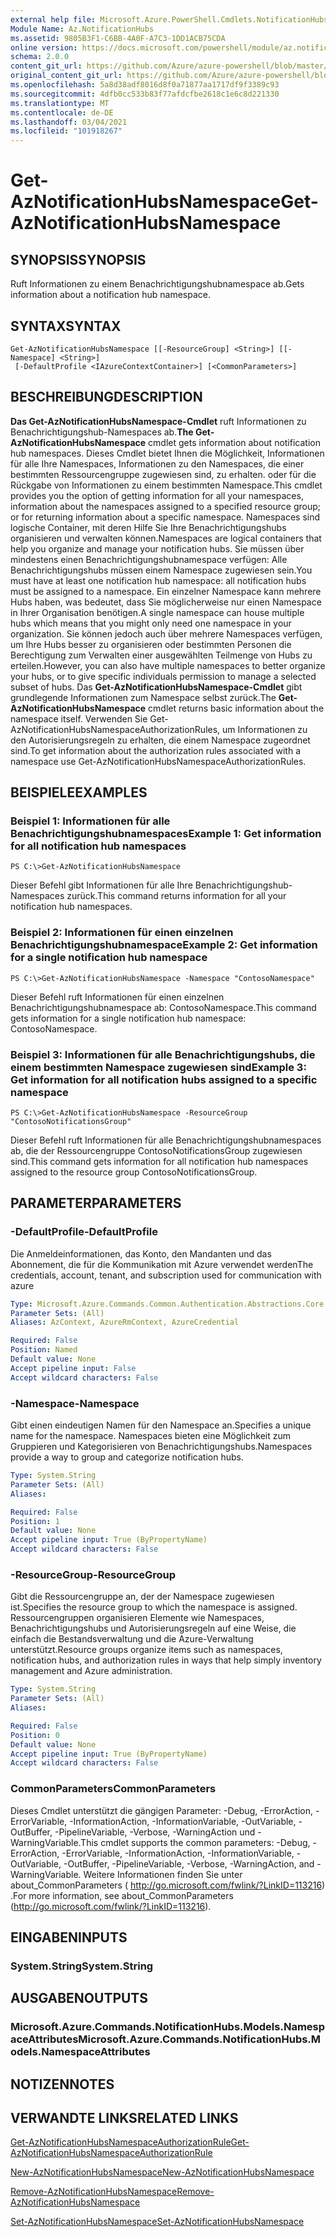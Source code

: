 ```yaml
---
external help file: Microsoft.Azure.PowerShell.Cmdlets.NotificationHubs.dll-Help.xml
Module Name: Az.NotificationHubs
ms.assetid: 9805B3F1-C6BB-4A0F-A7C3-1DD1ACB75CDA
online version: https://docs.microsoft.com/powershell/module/az.notificationhubs/get-aznotificationhubsnamespace
schema: 2.0.0
content_git_url: https://github.com/Azure/azure-powershell/blob/master/src/NotificationHubs/NotificationHubs/help/Get-AzNotificationHubsNamespace.md
original_content_git_url: https://github.com/Azure/azure-powershell/blob/master/src/NotificationHubs/NotificationHubs/help/Get-AzNotificationHubsNamespace.md
ms.openlocfilehash: 5a8d38adf8016d8f0a71877aa1717df9f3389c93
ms.sourcegitcommit: 4dfb0cc533b83f77afdcfbe2618c1e6c8d221330
ms.translationtype: MT
ms.contentlocale: de-DE
ms.lasthandoff: 03/04/2021
ms.locfileid: "101918267"
---
```

# <span data-ttu-id="c3f79-101">Get-AzNotificationHubsNamespace</span><span class="sxs-lookup"><span data-stu-id="c3f79-101">Get-AzNotificationHubsNamespace</span></span>

## <span data-ttu-id="c3f79-102">SYNOPSIS</span><span class="sxs-lookup"><span data-stu-id="c3f79-102">SYNOPSIS</span></span>
<span data-ttu-id="c3f79-103">Ruft Informationen zu einem Benachrichtigungshubnamespace ab.</span><span class="sxs-lookup"><span data-stu-id="c3f79-103">Gets information about a notification hub namespace.</span></span>

## <span data-ttu-id="c3f79-104">SYNTAX</span><span class="sxs-lookup"><span data-stu-id="c3f79-104">SYNTAX</span></span>

```
Get-AzNotificationHubsNamespace [[-ResourceGroup] <String>] [[-Namespace] <String>]
 [-DefaultProfile <IAzureContextContainer>] [<CommonParameters>]
```

## <span data-ttu-id="c3f79-105">BESCHREIBUNG</span><span class="sxs-lookup"><span data-stu-id="c3f79-105">DESCRIPTION</span></span>
<span data-ttu-id="c3f79-106">**Das Get-AzNotificationHubsNamespace-Cmdlet** ruft Informationen zu Benachrichtigungshub-Namespaces ab.</span><span class="sxs-lookup"><span data-stu-id="c3f79-106">**The Get-AzNotificationHubsNamespace** cmdlet gets information about notification hub namespaces.</span></span>
<span data-ttu-id="c3f79-107">Dieses Cmdlet bietet Ihnen die Möglichkeit, Informationen für alle Ihre Namespaces, Informationen zu den Namespaces, die einer bestimmten Ressourcengruppe zugewiesen sind, zu erhalten. oder für die Rückgabe von Informationen zu einem bestimmten Namespace.</span><span class="sxs-lookup"><span data-stu-id="c3f79-107">This cmdlet provides you the option of getting information for all your namespaces, information about the namespaces assigned to a specified resource group; or for returning information about a specific namespace.</span></span>
<span data-ttu-id="c3f79-108">Namespaces sind logische Container, mit deren Hilfe Sie Ihre Benachrichtigungshubs organisieren und verwalten können.</span><span class="sxs-lookup"><span data-stu-id="c3f79-108">Namespaces are logical containers that help you organize and manage your notification hubs.</span></span>
<span data-ttu-id="c3f79-109">Sie müssen über mindestens einen Benachrichtigungshubnamespace verfügen: Alle Benachrichtigungshubs müssen einem Namespace zugewiesen sein.</span><span class="sxs-lookup"><span data-stu-id="c3f79-109">You must have at least one notification hub namespace: all notification hubs must be assigned to a namespace.</span></span>
<span data-ttu-id="c3f79-110">Ein einzelner Namespace kann mehrere Hubs haben, was bedeutet, dass Sie möglicherweise nur einen Namespace in Ihrer Organisation benötigen.</span><span class="sxs-lookup"><span data-stu-id="c3f79-110">A single namespace can house multiple hubs which means that you might only need one namespace in your organization.</span></span>
<span data-ttu-id="c3f79-111">Sie können jedoch auch über mehrere Namespaces verfügen, um Ihre Hubs besser zu organisieren oder bestimmten Personen die Berechtigung zum Verwalten einer ausgewählten Teilmenge von Hubs zu erteilen.</span><span class="sxs-lookup"><span data-stu-id="c3f79-111">However, you can also have multiple namespaces to better organize your hubs, or to give specific individuals permission to manage a selected subset of hubs.</span></span>
<span data-ttu-id="c3f79-112">Das **Get-AzNotificationHubsNamespace-Cmdlet** gibt grundlegende Informationen zum Namespace selbst zurück.</span><span class="sxs-lookup"><span data-stu-id="c3f79-112">The **Get-AzNotificationHubsNamespace** cmdlet returns basic information about the namespace itself.</span></span>
<span data-ttu-id="c3f79-113">Verwenden Sie Get-AzNotificationHubsNamespaceAuthorizationRules, um Informationen zu den Autorisierungsregeln zu erhalten, die einem Namespace zugeordnet sind.</span><span class="sxs-lookup"><span data-stu-id="c3f79-113">To get information about the authorization rules associated with a namespace use Get-AzNotificationHubsNamespaceAuthorizationRules.</span></span>

## <span data-ttu-id="c3f79-114">BEISPIELE</span><span class="sxs-lookup"><span data-stu-id="c3f79-114">EXAMPLES</span></span>

### <span data-ttu-id="c3f79-115">Beispiel 1: Informationen für alle Benachrichtigungshubnamespaces</span><span class="sxs-lookup"><span data-stu-id="c3f79-115">Example 1: Get information for all notification hub namespaces</span></span>
```
PS C:\>Get-AzNotificationHubsNamespace
```

<span data-ttu-id="c3f79-116">Dieser Befehl gibt Informationen für alle Ihre Benachrichtigungshub-Namespaces zurück.</span><span class="sxs-lookup"><span data-stu-id="c3f79-116">This command returns information for all your notification hub namespaces.</span></span>

### <span data-ttu-id="c3f79-117">Beispiel 2: Informationen für einen einzelnen Benachrichtigungshubnamespace</span><span class="sxs-lookup"><span data-stu-id="c3f79-117">Example 2: Get information for a single notification hub namespace</span></span>
```
PS C:\>Get-AzNotificationHubsNamespace -Namespace "ContosoNamespace"
```

<span data-ttu-id="c3f79-118">Dieser Befehl ruft Informationen für einen einzelnen Benachrichtigungshubnamespace ab: ContosoNamespace.</span><span class="sxs-lookup"><span data-stu-id="c3f79-118">This command gets information for a single notification hub namespace: ContosoNamespace.</span></span>

### <span data-ttu-id="c3f79-119">Beispiel 3: Informationen für alle Benachrichtigungshubs, die einem bestimmten Namespace zugewiesen sind</span><span class="sxs-lookup"><span data-stu-id="c3f79-119">Example 3: Get information for all notification hubs assigned to a specific namespace</span></span>
```
PS C:\>Get-AzNotificationHubsNamespace -ResourceGroup "ContosoNotificationsGroup"
```

<span data-ttu-id="c3f79-120">Dieser Befehl ruft Informationen für alle Benachrichtigungshubnamespaces ab, die der Ressourcengruppe ContosoNotificationsGroup zugewiesen sind.</span><span class="sxs-lookup"><span data-stu-id="c3f79-120">This command gets information for all notification hub namespaces assigned to the resource group ContosoNotificationsGroup.</span></span>

## <span data-ttu-id="c3f79-121">PARAMETER</span><span class="sxs-lookup"><span data-stu-id="c3f79-121">PARAMETERS</span></span>

### <span data-ttu-id="c3f79-122">-DefaultProfile</span><span class="sxs-lookup"><span data-stu-id="c3f79-122">-DefaultProfile</span></span>
<span data-ttu-id="c3f79-123">Die Anmeldeinformationen, das Konto, den Mandanten und das Abonnement, die für die Kommunikation mit Azure verwendet werden</span><span class="sxs-lookup"><span data-stu-id="c3f79-123">The credentials, account, tenant, and subscription used for communication with azure</span></span>

```yaml
Type: Microsoft.Azure.Commands.Common.Authentication.Abstractions.Core.IAzureContextContainer
Parameter Sets: (All)
Aliases: AzContext, AzureRmContext, AzureCredential

Required: False
Position: Named
Default value: None
Accept pipeline input: False
Accept wildcard characters: False
```

### <span data-ttu-id="c3f79-124">-Namespace</span><span class="sxs-lookup"><span data-stu-id="c3f79-124">-Namespace</span></span>
<span data-ttu-id="c3f79-125">Gibt einen eindeutigen Namen für den Namespace an.</span><span class="sxs-lookup"><span data-stu-id="c3f79-125">Specifies a unique name for the namespace.</span></span>
<span data-ttu-id="c3f79-126">Namespaces bieten eine Möglichkeit zum Gruppieren und Kategorisieren von Benachrichtigungshubs.</span><span class="sxs-lookup"><span data-stu-id="c3f79-126">Namespaces provide a way to group and categorize notification hubs.</span></span>

```yaml
Type: System.String
Parameter Sets: (All)
Aliases:

Required: False
Position: 1
Default value: None
Accept pipeline input: True (ByPropertyName)
Accept wildcard characters: False
```

### <span data-ttu-id="c3f79-127">-ResourceGroup</span><span class="sxs-lookup"><span data-stu-id="c3f79-127">-ResourceGroup</span></span>
<span data-ttu-id="c3f79-128">Gibt die Ressourcengruppe an, der der Namespace zugewiesen ist.</span><span class="sxs-lookup"><span data-stu-id="c3f79-128">Specifies the resource group to which the namespace is assigned.</span></span>
<span data-ttu-id="c3f79-129">Ressourcengruppen organisieren Elemente wie Namespaces, Benachrichtigungshubs und Autorisierungsregeln auf eine Weise, die einfach die Bestandsverwaltung und die Azure-Verwaltung unterstützt.</span><span class="sxs-lookup"><span data-stu-id="c3f79-129">Resource groups organize items such as namespaces, notification hubs, and authorization rules in ways that help simply inventory management and Azure administration.</span></span>

```yaml
Type: System.String
Parameter Sets: (All)
Aliases:

Required: False
Position: 0
Default value: None
Accept pipeline input: True (ByPropertyName)
Accept wildcard characters: False
```

### <span data-ttu-id="c3f79-130">CommonParameters</span><span class="sxs-lookup"><span data-stu-id="c3f79-130">CommonParameters</span></span>
<span data-ttu-id="c3f79-131">Dieses Cmdlet unterstützt die gängigen Parameter: -Debug, -ErrorAction, -ErrorVariable, -InformationAction, -InformationVariable, -OutVariable, -OutBuffer, -PipelineVariable, -Verbose, -WarningAction und -WarningVariable.</span><span class="sxs-lookup"><span data-stu-id="c3f79-131">This cmdlet supports the common parameters: -Debug, -ErrorAction, -ErrorVariable, -InformationAction, -InformationVariable, -OutVariable, -OutBuffer, -PipelineVariable, -Verbose, -WarningAction, and -WarningVariable.</span></span> <span data-ttu-id="c3f79-132">Weitere Informationen finden Sie unter about_CommonParameters ( http://go.microsoft.com/fwlink/?LinkID=113216) .</span><span class="sxs-lookup"><span data-stu-id="c3f79-132">For more information, see about_CommonParameters (http://go.microsoft.com/fwlink/?LinkID=113216).</span></span>

## <span data-ttu-id="c3f79-133">EINGABEN</span><span class="sxs-lookup"><span data-stu-id="c3f79-133">INPUTS</span></span>

### <span data-ttu-id="c3f79-134">System.String</span><span class="sxs-lookup"><span data-stu-id="c3f79-134">System.String</span></span>

## <span data-ttu-id="c3f79-135">AUSGABEN</span><span class="sxs-lookup"><span data-stu-id="c3f79-135">OUTPUTS</span></span>

### <span data-ttu-id="c3f79-136">Microsoft.Azure.Commands.NotificationHubs.Models.NamespaceAttributes</span><span class="sxs-lookup"><span data-stu-id="c3f79-136">Microsoft.Azure.Commands.NotificationHubs.Models.NamespaceAttributes</span></span>

## <span data-ttu-id="c3f79-137">NOTIZEN</span><span class="sxs-lookup"><span data-stu-id="c3f79-137">NOTES</span></span>

## <span data-ttu-id="c3f79-138">VERWANDTE LINKS</span><span class="sxs-lookup"><span data-stu-id="c3f79-138">RELATED LINKS</span></span>

[<span data-ttu-id="c3f79-139">Get-AzNotificationHubsNamespaceAuthorizationRule</span><span class="sxs-lookup"><span data-stu-id="c3f79-139">Get-AzNotificationHubsNamespaceAuthorizationRule</span></span>](./Get-AzNotificationHubsNamespaceAuthorizationRule.md)

[<span data-ttu-id="c3f79-140">New-AzNotificationHubsNamespace</span><span class="sxs-lookup"><span data-stu-id="c3f79-140">New-AzNotificationHubsNamespace</span></span>](./New-AzNotificationHubsNamespace.md)

[<span data-ttu-id="c3f79-141">Remove-AzNotificationHubsNamespace</span><span class="sxs-lookup"><span data-stu-id="c3f79-141">Remove-AzNotificationHubsNamespace</span></span>](./Remove-AzNotificationHubsNamespace.md)

[<span data-ttu-id="c3f79-142">Set-AzNotificationHubsNamespace</span><span class="sxs-lookup"><span data-stu-id="c3f79-142">Set-AzNotificationHubsNamespace</span></span>](./Set-AzNotificationHubsNamespace.md)


